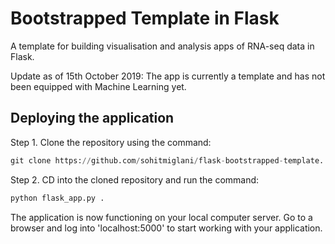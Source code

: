 # Bootstrapped Template in Flask

A template for building visualisation and analysis apps of RNA-seq data in Flask. 

Update as of 15th October 2019: The app is currently a template and has not been equipped with Machine Learning yet.

## Deploying the application

Step 1. Clone the repository using the command: 
```python
git clone https://github.com/sohitmiglani/flask-bootstrapped-template.
```
Step 2. CD into the cloned repository and run the command: 
```python
python flask_app.py .
```

The application is now functioning on your local computer server. Go to a browser and log into 'localhost:5000' to start working with your application.
